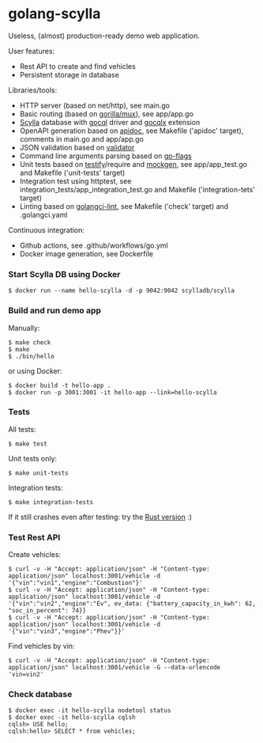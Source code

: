 # golang-scylla

Useless, (almost) production-ready demo web application.

User features:
- Rest API to create and find vehicles
- Persistent storage in database

Libraries/tools:
- HTTP server (based on net/http), see main.go
- Basic routing (based on [gorilla/mux](https://github.com/gorilla/mux)), see app/app.go
- [Scylla](https://www.scylladb.com) database with [gocql](https://github.com/scylladb/gocql) driver and [gocqlx](https://github.com/scylladb/gocqlx) extension
- OpenAPI generation based on [apidoc](https://github.com/spaceavocado/apidoc), see Makefile ('apidoc' target), comments in main.go and app/app.go
- JSON validation based on [validator](https://github.com/go-playground/validator)
- Command line arguments parsing based on [go-flags](https://github.com/jessevdk/go-flags)
- Unit tests based on [testify](https://github.com/stretchr/testify)/require and [mockgen](https://github.com/golang/mock), see app/app_test.go and Makefile ('unit-tests' target)
- Integration test using httptest, see integration_tests/app_integration_test.go and Makefile ('integration-tets' target)
- Linting based on [golangci-lint](https://golangci-lint.run/), see Makefile ('check' target) and .golangci.yaml

Continuous integration:
- Github actions, see .github/workflows/go.yml
- Docker image generation, see Dockerfile

### Start Scylla DB using Docker

```
$ docker run --name hello-scylla -d -p 9042:9042 scylladb/scylla
```

### Build and run demo app

Manually:
```
$ make check
$ make
$ ./bin/hello
```

or using Docker:
```
$ docker build -t hello-app .
$ docker run -p 3001:3001 -it hello-app --link=hello-scylla
```

### Tests

All tests:
```
$ make test
```

Unit tests only:
```
$ make unit-tests
```

Integration tests:
```
$ make integration-tests
```

If it still crashes even after testing:
try the [Rust version](https://github.com/bwalter/rust-axum-scylla) :)

### Test Rest API

Create vehicles:
```
$ curl -v -H "Accept: application/json" -H "Content-type: application/json" localhost:3001/vehicle -d '{"vin":"vin1","engine":"Combustion"}'
$ curl -v -H "Accept: application/json" -H "Content-type: application/json" localhost:3001/vehicle -d '{"vin":"vin2","engine":"Ev", ev_data: {"battery_capacity_in_kwh": 62, "soc_in_percent": 74}}
$ curl -v -H "Accept: application/json" -H "Content-type: application/json" localhost:3001/vehicle -d '{"vin":"vin3","engine":"Phev"}}'
```

Find vehicles by vin:
```
$ curl -v -H "Accept: application/json" -H "Content-type: application/json" localhost:3001/vehicle -G --data-urlencode 'vin=vin2'
```

### Check database

```
$ docker exec -it hello-scylla nodetool status
$ docker exec -it hello-scylla cqlsh
cqlsh> USE hello;
cqlsh:hello> SELECT * from vehicles;
```
